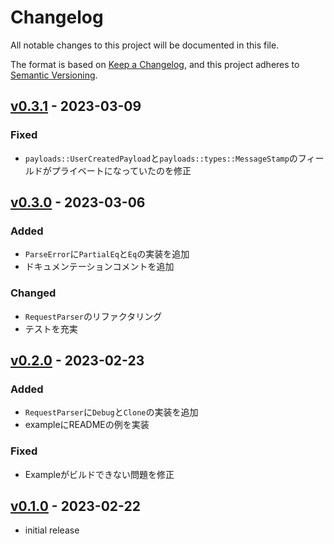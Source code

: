 # Changelog

All notable changes to this project will be documented in this file.

The format is based on [Keep a Changelog],
and this project adheres to [Semantic Versioning].

## [v0.3.1] - 2023-03-09

### Fixed

- `payloads::UserCreatedPayload`と`payloads::types::MessageStamp`のフィールドがプライベートになっていたのを修正

## [v0.3.0] - 2023-03-06

### Added

- `ParseError`に`PartialEq`と`Eq`の実装を追加
- ドキュメンテーションコメントを追加

### Changed

- `RequestParser`のリファクタリング
- テストを充実

## [v0.2.0] - 2023-02-23

### Added

- `RequestParser`に`Debug`と`Clone`の実装を追加
- exampleにREADMEの例を実装

### Fixed

- Exampleがビルドできない問題を修正

## [v0.1.0] - 2023-02-22

- initial release

<!-- Links -->
[keep a changelog]: https://keepachangelog.com/en/1.0.0/
[semantic versioning]: https://semver.org/spec/v2.0.0.html

<!-- Versions -->
[v0.3.1]: https://github.com/H1rono/traq-bot-http/rs/compare/v0.3.0..v0.3.1
[v0.3.0]: https://github.com/H1rono/traq-bot-http/rs/compare/v0.2.0..v0.3.0
[v0.2.0]: https://github.com/H1rono/traq-bot-http-rs/compare/v0.1.0..v0.2.0
[v0.1.0]: https://github.com/H1rono/traq-bot-http-rs/releases/tag/v0.0.1